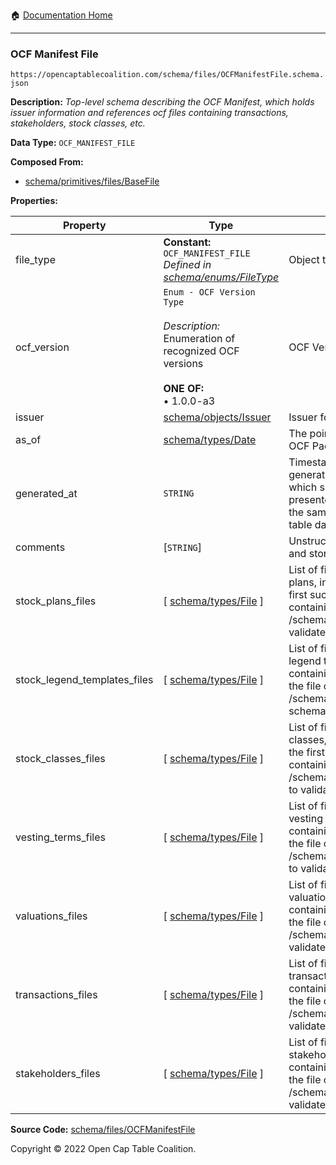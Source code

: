 :house: [Documentation Home](/README.md)

---

### OCF Manifest File

`https://opencaptablecoalition.com/schema/files/OCFManifestFile.schema.json`

**Description:** _Top-level schema describing the OCF Manifest, which holds issuer information and references ocf files containing transactions, stakeholders, stock classes, etc._

**Data Type:** `OCF_MANIFEST_FILE`

**Composed From:**

- [schema/primitives/files/BaseFile](/docs/schema/primitives/files/BaseFile.md)

**Properties:**

| Property                     | Type                                                                                                                               | Description                                                                                                                                                                                                                                              | Required   |
| ---------------------------- | ---------------------------------------------------------------------------------------------------------------------------------- | -------------------------------------------------------------------------------------------------------------------------------------------------------------------------------------------------------------------------------------------------------- | ---------- |
| file_type                    | **Constant:** `OCF_MANIFEST_FILE`</br>_Defined in [schema/enums/FileType](/docs/schema/enums/FileType.md)_                         | Object type field                                                                                                                                                                                                                                        | `REQUIRED` |
| ocf_version                  | `Enum - OCF Version Type`</br></br>_Description:_ Enumeration of recognized OCF versions</br></br>**ONE OF:** </br>&bull; 1.0.0-a3 | OCF Version Identifier                                                                                                                                                                                                                                   | `REQUIRED` |
| issuer                       | [schema/objects/Issuer](/docs/schema/objects/Issuer.md)                                                                            | Issuer for the cap table                                                                                                                                                                                                                                 | `REQUIRED` |
| as_of                        | [schema/types/Date](/docs/schema/types/Date.md)                                                                                    | The point-in-time represented by this OCF Package                                                                                                                                                                                                        | `REQUIRED` |
| generated_at                 | `STRING`                                                                                                                           | Timestamp of when the package was generated. Useful when determining which set of data is most up-to-date, if presented with two packages that have the same `as_of` date, but different cap table data.                                                 | `REQUIRED` |
| comments                     | [`STRING`]                                                                                                                         | Unstructured text comments related to and stored for the cap table                                                                                                                                                                                       | -          |
| stock_plans_files            | [ [schema/types/File](/docs/schema/types/File.md) ]                                                                                | List of files containing lists of issuer stock plans, indexed from the file containing the first such object created to the file containing the last (See separate /schema/files/stock_plans_file schema to validate loaded files)                       | `REQUIRED` |
| stock_legend_templates_files | [ [schema/types/File](/docs/schema/types/File.md) ]                                                                                | List of files containing lists of issuer stock legend templates, indexed from the file containing the first such object created to the file containing the last (See separate /schema/files/stock_legend_templates_file schema to validate loaded files) | `REQUIRED` |
| stock_classes_files          | [ [schema/types/File](/docs/schema/types/File.md) ]                                                                                | List of files containing lists of issuer stock classes, indexed from the file containing the first such object created to the file containing the last (See separate /schema/files/stock_classes_file schema to validate loaded files)                   | `REQUIRED` |
| vesting_terms_files          | [ [schema/types/File](/docs/schema/types/File.md) ]                                                                                | List of files containing lists of issuer vesting terms, indexed from the file containing the first such object created to the file containing the last (See separate /schema/files/vesting_terms_file schema to validate loaded files)                   | `REQUIRED` |
| valuations_files             | [ [schema/types/File](/docs/schema/types/File.md) ]                                                                                | List of files containing lists of issuer valuations, indexed from the file containing the first such object created to the file containing the last (See separate /schema/files/valuations_file schema to validate loaded files)                         | `REQUIRED` |
| transactions_files           | [ [schema/types/File](/docs/schema/types/File.md) ]                                                                                | List of files containing lists of issuer transactions, indexed from the file containing the first such object created to the file containing the last (See separate /schema/files/transactions_file schema to validate loaded files)                     | `REQUIRED` |
| stakeholders_files           | [ [schema/types/File](/docs/schema/types/File.md) ]                                                                                | List of files containing lists of issuer stakeholders, indexed from the file containing the first such object created to the file containing the last (See separate /schema/files/stakeholders_file schema to validate loaded files)                     | `REQUIRED` |

**Source Code:** [schema/files/OCFManifestFile](/schema/files/OCFManifestFile.schema.json)

Copyright © 2022 Open Cap Table Coalition.
